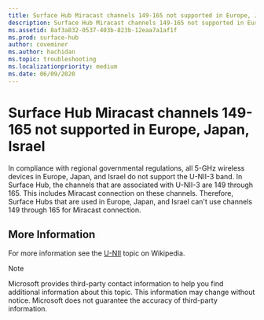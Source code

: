 ```yaml
---
title: Surface Hub Miracast channels 149-165 not supported in Europe, Japan, Israel
description: Surface Hub Miracast channels 149-165 not supported in Europe, Japan, Israel
ms.assetid: 8af3a832-0537-403b-823b-12eaa7a1af1f
ms.prod: surface-hub
author: coveminer
ms.author: hachidan
ms.topic: troubleshooting
ms.localizationpriority: medium
ms.date: 06/09/2020
---
```


# Surface Hub Miracast channels 149-165 not supported in Europe, Japan, Israel

In compliance with regional governmental regulations, all 5-GHz wireless devices in Europe, Japan, and Israel do not support the U-NII-3 band. In Surface Hub, the channels that are associated with U-NII-3 are 149 through 165. This includes Miracast connection on these channels. Therefore, Surface Hubs that are used in Europe, Japan, and Israel can't use channels 149 through 165 for Miracast connection.

## More Information

For more information see the [U-NII](https://en.wikipedia.org/wiki/U-NII) topic on Wikipedia.

> [!NOTE]
> Microsoft provides third-party contact information to help you find additional information about this topic. This information may change without notice. Microsoft does not guarantee the accuracy of third-party information.
